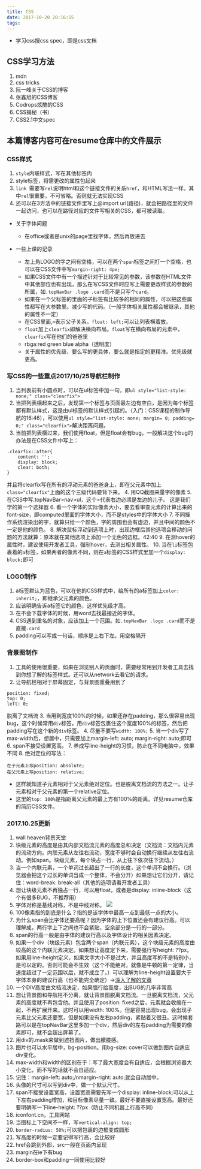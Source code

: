 ```yaml
---
title: CSS
date: 2017-10-20 20:16:55
tags:
---
```

- 学习css搜css spec，即是css文档
## CSS学习方法
1. mdn
2. css tricks
3. 阮一峰关于CSS的博客
4. 张鑫旭的CSS博客
5. Codrops炫酷的CSS
6. CSS揭秘（书）
7. CSS2.1中文spec

## 本篇博客内容可在resume仓库中的文件展示

### CSS样式
1. `style`内联样式，写在其他标签内
2. style标签，将需更改的属性包起来
3. `link `需要写`rel`说明html和这个链接文件的关系`href`，和HTML写法一样。其中`rel`很重要，不可省略。否则就无法实现CSS
4. 还可以在3方法中的链接文件里写上@import url(路径)，就会把路径里的文件一起访问，也可以在路径对应的文件写相关的CSS，都可被读取。

- 关于字体问题
    - 在office或者是unix的page里找字体，然后再放进去

- 一些上课的记录
    - 左上角LOGO的字之间有空格，可以在两个`span`标签之间打一个空格，也可以在CSS文件中写`margin-right: 4px;`
    - 如果CSS文件中有一个描述针对于比较常见的参数，该参数在HTML文件中其他部位也有出现，那么在写CSS文件时应写上需要更改样式的参数的所属，如`.topNavBar .logo .card`而不是只写个`card`。
    - 如果在一个父标签的里面的子标签有比较多的相同的属性，可以把这些属性都写在大参数里。减少写的代码。（一般字体相关属性都会被继承，其他的属性不一定）
    - 在CSS里面,`>`表示父子关系。`float: left;`可以让列表横着放。
    - `float`加上`clearfix`即解决横向布局。`float`写在横向布局的元素中，`clearfix`写在他们的爸爸里
    - rbga:red green blue alpha（透明度）
    - 关于属性的优先级，要么写的更具体，要么就是指定的更精准。优先级就更高。

### 写CSS的一些重点2017/10/25导航栏制作
1. 当列表前有小圆点时，可以在ul标签中加一句，即`ul style="list-style: none;" class="clearfix">`  
2. 当把列表横起来之后，发现第一个标签与页面最左边有空白，是因为每个标签都有默认样式，这是由ul标签的默认样式引起的。（入门：CSS课程的制作导航的16:46），可以使用`ul style="list-style: none; margin= 0; padding= 0;" class="clearfix">`解决距离问题。
3. 当前把列表横过来，我们使用float，但是float会有bug。一般解决这个bug的办法是在CSS文件中写上：
```
.clearfix::after{
    content: '';
    display: block;
    clear: both;
}
```
并且将clearfix写在所有的浮动元素的爸爸身上，即在父元素中加上`class="clearfix"`上面的这个三级代码要背下来。
4. 用QQ截图来量字的像素
5. 在CSS中写.topNavBar>nav>ul，这个>代表右边必须是左边的儿子。 这是我们学的第一个选择器
6. 看一个字体的实际像素大小，要去看审查元素的计算出来的font-size，即computed里面的字体大小，而不是styles中的字体大小
7. 不同操作系统渲染出的字，就算只给一个颜色，字的周围也会有虚边，并且中间的颜色不一定是他的颜色。
8. 解决鼠标浮动到选项上时，出现边框后其他选项会移动的问题的方法就算：原本就在其他选项上添加一个无色的边框。42:40
9. 在测hover的属性时，建议使用开发者工具，强制hover，去测出相关属性。
10. 当在`li`标签包裹着的`a`标签，如果两者的像素不同，则在`a`标签的CSS样式里加一个`display: block;`即可

### LOGO制作
1. a标签默认为蓝色，可以在他的CSS样式中，给所有的a标签加上`color: inherit;`，即继承父元素的颜色。
2. 应该明确告诉a标签它的颜色，这样优先级才高。
3. 在不会下载字体的时候，用word去找最接近的字体。
4. CSS遇到重名的对象，应该加上一个范围。如`.topNavBar .logo .card`而不是直接`.card`
5. padding可以写成一句话，顺序是上右下左。用空格隔开

### 背景图制作
1. 工具的使用很重要，如果在浏览别人的页面时，需要经常用到开发者工具去找到你想了解的标签样式。还可以从network去看它的请求。
2. 让导航栏相对于屏幕固定，与背景图重叠用到了
```
position: fixed;
top: 0;
left: 0;
```
脱离了文档流
3. 当用到宽度100%的时候，如果还存在padding，那么很容易出现bug，这个时候常用`div`标签，用`div`标签包裹住这个宽度100%的标签，然后把padding写在这个新的`div`标签。
4. 尽量不要写`width: 100%;`
5. 当一个div写了max-width后，想居中，只需要加上margin-left: auto; margin-right: auto;即可
6. span不接受设置宽高。
7. 养成写line-height的习惯，防止在不同电脑中，效果不同
8. 绝对定位的写法：
```
在子元素上写position: absolute;
在父元素上写position: relative;
```
- 这样就知道子元素相对于父元素绝对定位。也是脱离文档流的方法之一。让子元素相对于父元素的第一个relative定位。
- 这里的`top: 100%`是指距离父元素的最上方有100%的距离。详见resume仓库的简历CSS文件。


### 2017.10.25更新

1. wall heaven背景天堂
2. 块级元素的高度是由其内部文档流元素的高度总和决定（文档流：文档内元素的流动方向。内联元素从左往右流动，宽度不够时会自动换行继续从左往右流动。例如span。块级元素，每个块占一行，从上往下依次往下流动。）
3. 当一个内联元素，一个单词过长超出了一行的长度，这个单词不会换行。（浏览器会把这个过长的单词当成一个整体，不会分开）如果想让它们分开，请记住：word-break: break-all（其他的选项请看开发者工具）
4. 想让块级元素不再独占一行，可以用float，或者是display: inline-block（这个有很多BUG，不推荐用）
5. 字体对称是基线对称，不是中线对称。
![](https://i.loli.net/2017/10/25/59f0880e63426.png)
6. 100像素指的到底是什么？指的是该字体中最高一点到最低一点的大小。
7. 为什么span会比字体还要高呢？因为字体的上下位置还会有建议行高。可以理解成，两行字上下之间也不会紧贴，空余部分是一行的一部分。
8. span的行高一般是由字体的建议行高以及字体设计的相关因素决定。
9. 如果一个div（块级元素）包含两个span（内联元素），这个块级元素的高度由较高的这个内联元素决定。如果想让高度定下来，需要强行写height: ??px。如果用line-height定义，如果文字大小不是过大，并且高度写的不是特别小，是可以定的。否则可能会不生效（这个不能绝对。就像是牛顿的第一定律，当速度超过了一定范围以后，就不成立了。）可以理解为line-height设置要大于字体本身的建议行高（也不能完全确定）→[深入了解的文章](https://zhuanlan.zhihu.com/p/25808995)
10. 一个DIV高度由文档流决定，如果强行给高度，出BUG的几率非常高
11. 想让背景图和导航栏不分离，就让背景图脱离文档流。一旦脱离文档流，父元素的高度就不再包含他。并且使用了position: fixed之后，元素就会收缩在一起，不再扩展开来。这时可以用width: 100%。但是容易出现bug，会出现子元素比父元素还要宽，但是如果没有左右padding，紧贴着又很丑。这时候套路可以是在topNavBar这里多加一个div，然后div的左右padding为需要的像素即可，就不会超出屏幕了。
12. 用div的.mask来做到遮挡图片，做出朦胧感。
13. 图片也可以水平居中，bg-position。用bg-size: cover可以做到图片自适应div变化。
14. max-width和width的区别在于：写了最大宽度会有自适应，会根据浏览器大小变化，而不写的话就不会自适应。
15. 记住：margin-left: auto;/nmargin-right: auto;就会自动居中。
16. 头像的尺寸可以写到div中，做一个默认尺寸。
17. span不接受设置宽高，设置宽高需要先写一个display: inline-block;可以从上下左右padding增加，和目标像素尽量一致。最好不要直接设置宽高。最好还要明确写一下line-height: ??px（防止不同机器上行高不同）
18. iconfont.cn，工具网站
19. 当图标上下空间不一样，写`vertical-align: top;`
20. `border-radius: 50%;`可以把包裹的边框变成圆形
21. 写高度的时候一定要记得写行高，会比较好
22. href会跳到外部，src一般在页面内呈现
23. margin在ie下有bug
24. border-box和padding一同使用比较好


